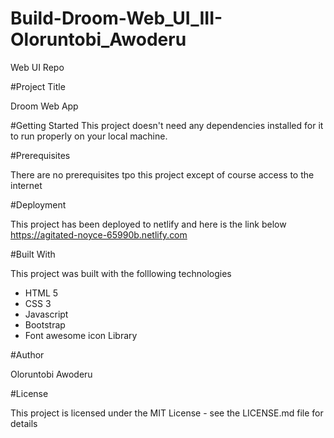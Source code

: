 # Build-Droom-Web_UI_III-Oloruntobi_Awoderu
Web UI Repo

#Project Title

Droom Web App 

#Getting Started
This project doesn't need any dependencies installed for it to run properly on your local machine.


#Prerequisites

There are no prerequisites tpo this project except of course access to the internet


#Deployment

This project has been deployed to netlify and here is the link below
https://agitated-noyce-65990b.netlify.com

#Built With

This project was built with the folllowing technologies
- HTML 5
- CSS 3
- Javascript
- Bootstrap 
- Font awesome icon Library

#Author

Oloruntobi Awoderu

#License

This project is licensed under the MIT License - see the LICENSE.md file for details
